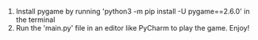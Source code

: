 1. Install pygame by running 'python3 -m pip install -U pygame==2.6.0' in the terminal
2. Run the 'main.py' file in an editor like PyCharm to play the game. Enjoy!
